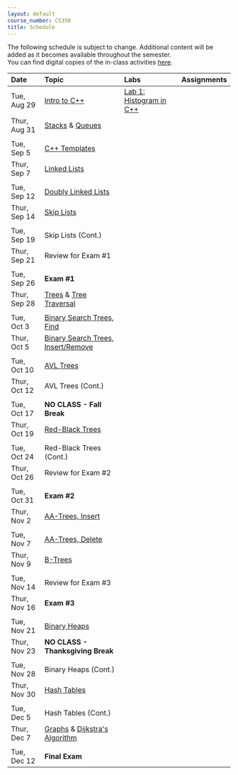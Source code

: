 ```yaml
---
layout: default
course_number: CS350
title: Schedule
---
```


The following schedule is subject to change.
Additional content will be added as it becomes available throughout the semester.<br>
You can find digital copies of the in-class activities [here](activities.html).<br>

<script>String(window.dates[0]);</script>


**Date**       | **Topic**                                                                                     |  **Labs**                                                   |  **Assignments**                                                           
:--------------|:----------------------------------------------------------------------------------------------|:------------------------------------------------------------|:-----------------------------------------------------------------------    
Tue, Aug 29    |  [Intro to C++](lectures/intro_to_C++.html)                                                   |  [Lab 1: Histogram in C++](labs/lab01.html)                 |                                                                          <!-- [Lab 1: Histogram in C++](labs/lab01.html) -->
Thur, Aug 31   |  [Stacks](lectures/Stacks_lecture.pdf) & [Queues](lectures/Queues_lecture.pdf)                |       |     <!-- Stacks & Queues Activity --> <!-- [Lab 2: Postfix expression evaluator](labs/lab02.html) --> <!-- [Integer Array Stack (Due Sep 11  by 11:59 PM)](assign/assign01.html) -->
||| <!-- ############################################################################################################################################################################################################################################## -->                                                                            
Tue, Sep 5     |  [C++ Templates](lectures/C++_templates.html)                                                 |             |                                                                          <!-- [Lab 3: Value semantics in C++](labs/lab03.html) -->
Thur, Sep  7   |  [Linked Lists](lectures/LinkedList_lecture.pdf)                                              |                                                             |                                                                          <!-- [Lab 4: Benchmarking vector and list](labs/lab04.html) -->
||| <!-- ############################################################################################################################################################################################################################################## -->                                                                            
Tue, Sep 12    |  [Doubly Linked Lists](lectures/DoublyLinkedList_lecture.pdf)                                 |         |                                                                          <!-- [Lab 5: Linked list implementation](labs/lab05.html) --> <!-- [Doubly Linked List (Due Sep 18 by 11:59 PM)](assign/assign02.html) -->
Thur, Sep 14   |  [Skip Lists](lectures/Skip_Lists.pdf)                                                        |                                                             |       <!-- SkipList Find Activity -->
||| <!-- ############################################################################################################################################################################################################################################## -->                                                                            
Tue, Sep 19    |  Skip Lists (Cont.)                                                                           |                                                             |                                                                          <!-- SkipList Insert Activity --> <!-- [SkipList (Due Sep 27 by 11:59 PM)](assign/assign03.html) -->
Thur, Sep 21   |  Review for Exam #1                                                                           |                                                             |                                                                            
||| <!-- ############################################################################################################################################################################################################################################## -->                                                                            
Tue, Sep 26    |  **Exam #1**                                                                                  |                                                             |                                                                            
Thur, Sep 28   |  [Trees](lectures/Trees_lecture.pdf) & [Tree Traversal](lectures/Tree_Traversal_lecture.pdf)  |   |                 <!--[Lab 6: Binary tree traversal algorithms](labs/lab06.html) --> <!-- [RandomArt (Due Oct 9 by 11:59 PM)](assign/assign04.html) -->
||| <!-- ############################################################################################################################################################################################################################################## -->                                                                            
Tue, Oct 3     |  [Binary Search Trees, Find](lectures/Binary_Search_Trees.pdf)                                |                                                             |                                                                            
Thur, Oct 5    |  [Binary Search Trees, Insert/Remove](lectures/Binary_Search_Trees.pdf)                       |                                                             |                                                                          <!-- BST Remove Activity -->
||| <!-- ############################################################################################################################################################################################################################################## -->                                                                            
Tue, Oct 10    |  [AVL Trees](lectures/AVL_Trees.pdf)                                                          |                                                             |                      <!-- AVL Insert Activity --> <!-- [BST (Due Oct 27 by 11:59 PM)](assign/assign05.html) -->
Thur, Oct 12   |  AVL Trees (Cont.)                                                                            |                                                             |                                                                          <!-- AVL Remove Activity -->
||| <!-- ############################################################################################################################################################################################################################################## -->                                                                            
Tue, Oct 17    |  **NO CLASS - Fall Break**                                                                    |                                                             |                                                                            
Thur, Oct 19   |  [Red-Black Trees](lectures/Red-Black_Trees.pdf)                                              |                                                             |                                                                          <!-- RB Insert Activity #1 -->
||| <!-- ############################################################################################################################################################################################################################################## -->                                                                            
Tue, Oct 24    |  Red-Black Trees (Cont.)                                                                      |                                                             |                                                                          <!-- RB Insert Activity #2 -->
Thur, Oct 26   |  Review for Exam #2                                                                           |                                                             |                                                                            
||| <!-- ############################################################################################################################################################################################################################################## -->                                                                            
Tue, Oct 31    |  **Exam #2**                                                                                  |                                                             |                                                                            
Thur, Nov 2    |  [AA-Trees, Insert](lectures/AA-tree_lecture.pdf)                                             |                                                             |                   <!-- AA Insert Activity --> <!-- [AATree (Due Nov 14 by 11:59 PM)](assign/assign06.html) -->
||| <!-- ############################################################################################################################################################################################################################################## -->                                                                            
Tue, Nov 7     |  [AA-Trees, Delete](lectures/AA-tree_lecture.pdf)                                             |                                                             |                                                                          <!-- AA Delete Activity -->
Thur, Nov 9    |  [B-Trees](lectures/B-Trees.pdf)                                                              |                                                             |                                                                          <!-- B-Trees Activity -->
||| <!-- ############################################################################################################################################################################################################################################## -->                                                                            
Tue, Nov 14    |  Review for Exam #3                                                                           |                                                             |                                                                            
Thur, Nov 16   |  **Exam #3**                                                                                  |                                                             |                                                                            
||| <!-- ############################################################################################################################################################################################################################################## -->                                                                            
Tue, Nov 21    |  [Binary Heaps](lectures/Heaps.pdf)                                                           |                                                             |               <!-- Binary Heap Activity --> <!-- [Binary Heap (Due Dec 4 by 11:59 PM)](assign/assign07.html) -->
Thur, Nov 23   |  **NO CLASS - Thanksgiving Break**                                                            |                                                             |                                                                            
||| <!-- ############################################################################################################################################################################################################################################## -->                                                                            
Tue, Nov 28    |  Binary Heaps (Cont.)                                                                         |                                                             |                                                                            
Thur, Nov 30   |  [Hash Tables](lectures/Hash_Tables.pdf)                                                      |                                                             |               <!-- Hash Tables Activity --> <!-- [Hash Table (Due Dec 11 by 11:59 PM)](assign/assign08.html) -->
||| <!-- ############################################################################################################################################################################################################################################## -->                                                                            
Tue, Dec  5    |  Hash Tables (Cont.)                                                                          |                                                             |                                                                            
Thur, Dec 7    |  [Graphs](lectures/Graphs.pdf) & [Dijkstra's Algorithm](lectures/Dijkstras_Algorithm.pdf)     |                                                             |                                                                            
||| <!-- ############################################################################################################################################################################################################################################## -->                                                                            
Tue, Dec 12    |  **Final Exam**                                                                               |                                                             |                                                                        
